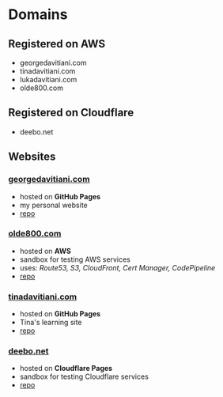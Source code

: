 # Domains


## Registered on AWS
- georgedavitiani.com
- tinadavitiani.com
- lukadavitiani.com
- olde800.com

## Registered on Cloudflare
- deebo.net


## Websites
### [georgedavitiani.com](https://georgedavitiani.com)
- hosted on **GitHub Pages**
- my personal website
- [repo](https://github.com/gdmoney/georgedavitiani.com.v2)

### [olde800.com](https://olde800.com)
- hosted on **AWS**
- sandbox for testing AWS services
- uses: *Route53, S3, CloudFront, Cert Manager, CodePipeline*
- [repo](https://github.com/gdmoney/olde800.com)

### [tinadavitiani.com](https://tinadavitiani.com)
- hosted on **GitHub Pages**
- Tina's learning site
- [repo](https://github.com/Davitiani/tinadavitiani.com)


### [deebo.net](https://deebo.net)
- hosted on **Cloudflare Pages**
- sandbox for testing Cloudflare services
- [repo](https://github.com/gdmoney/deebo.net)
